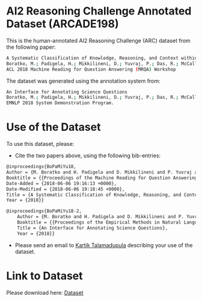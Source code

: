 # AI2 Reasoning Challenge Annotated Dataset (ARCADE198)

This is the human-annotated AI2 Reasoning Challenge (ARC) dataset from the following paper:

```sh
A Systematic Classification of Knowledge, Reasoning, and Context within the ARC Dataset 
Boratko, M.; Padigela, H.; Mikkilineni, D.; Yuvraj, P.; Das, R.; McCallum, A.; Chang, M.; Fokoue, A.; Kapanipathi, P.; Mattei, N.; Musa, R.; Talamadupula, K.; and Witbrock, M.
ACL 2018 Machine Reading for Question Answering (MRQA) Workshop
```

The dataset was generated using the annotation system from:

```sh 
An Interface for Annotating Science Questions 
Boratko, M.; Padigela, H.; Mikkilineni, D.; Yuvraj, P.; Das, R.; McCallum, A.; Chang, M.; Fokoue, A.; Kapanipathi, P.; Mattei, N.; Musa, R.; Talamadupula, K.; and Witbrock, M.
EMNLP 2018 System Demonstration Program.
```

# Use of the Dataset

To use this dataset, please:

* Cite the two papers above, using the following bib-entries:

```sh
@inproceedings{BoPaMiYu18,
Author = {M. Boratko and H. Padigela and D. Mikkilineni and P. Yuvraj and R. Das and A. McCallum and M. Chang and A. Fokoue-Nkoutche and P. Kapanipathi and N. Mattei and R. Musa and K. Talamadupula and M. Witbrock},
Booktitle = {{Proceedings of the Machine Reading for Question Answering (MRQA) Workshop at ACL 2018}},
Date-Added = {2018-06-06 19:16:13 +0000},
Date-Modified = {2018-06-06 19:18:45 +0000},
Title = {A Systematic Classification of Knowledge, Reasoning, and Context within the ARC Dataset},
Year = {2018}}
```

```sh
@inproceedings{BoPaMiYu18-2,
	Author = {M. Boratko and H. Padigela and D. Mikkilineni and P. Yuvraj and R. Das and A. McCallum and M. Chang and A. Fokoue-Nkoutche and P. Kapanipathi and N. Mattei and R. Musa and K. Talamadupula and M. Witbrock},
	Booktitle = {{Proceedings of the Empirical Methods in Natural Language Processing (EMNLP) 2018 System Demonstration Program}},
	Title = {An Interface for Annotating Science Questions},
	Year = {2018}}
  ```

* Please send an email to [Kartik Talamadupula](mailto:krtalamad@us.ibm.com) describing your use of the dataset.

# Link to Dataset

Please download here: [Dataset](https://github.com/IBM/sciqa-arcade198-dataset/blob/master/mrqa-final-dataset-anon.tsv)
